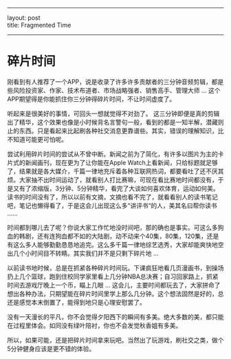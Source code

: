 ---
layout: post	
title: Fragmented Time
___

# 碎片时间

刚看到有人推荐了一个APP，说是收录了许多许多贡献者的三分钟音频剪辑，都是些风险投资家、作家、技术布道者、市场战略强者、销售高手、管理大师 ... 这个APP期望得是你能抓住你三分钟得碎片时间，不让时间虚度了。

听起来是很美好的事情，可回头一想就觉得不对劲了。 这三分钟即便是真的剪辑出了精华，这个效果也像是小时候背名言警句一般，看到的都是一知半解，潜藏则止的东西。只是看起来比起刷各种社交消息更靠谱些。其实，错误的理解知识，比不知道可能更可怕呢。

尝试利用碎片时间的尝试从不曾中断。新闻之前为了简化，有许多以图片为主的卡片式的新闻画刊，现在更为了让你能在Apple Watch上看新闻，只给标题就足够了，结果就是各大媒介，千篇一律地充斥着各种互联网热词，都要看吐了还不厌其烦。大家抽不出时间运动了，就看别人打比赛嘛，可现在看比赛地时间都没有，于是又有了浓缩版，3分钟、5分钟精华，看完了大谈如何喜欢体育，运动如何美。 读书的时间没有了，所以以前有文摘，文摘也看不完了，就看看别人的读书笔记吧，笔记也懒得看了，于是这会儿出现这么多“讲评书“的人，美其名曰帮你读书 ......

时间都到哪儿去了呢？你说大家工作忙地没时间吧，那的确也是事实。可这么多狗血的韩剧，还有连狗血都不如的大陆剧，动不动来个40集，80集，120集，还是有这么多人能够勤勤恳恳地追完。这么多千篇一律地综艺选秀，大家却能爽快地空出几个小时间目不转睛。其实我们并不是只剩下碎片地 ...

以前读书地时候，总是在抓紧各种碎片时间玩。下课疯狂地看几页漫画书，到操场扔上几个篮球，跑到住校同学家里看上几分钟NBA总决赛；自习回家路上，抓紧时间去游戏厅晚上一个币，瞄上几眼 ... 这会儿，主要时间都玩去了，大家拼命了想出各种办法，只期望能在碎片时间里学上那么几分钟。这个想法固然是好的，总还是感觉本末倒置了，能得到地只是心理安慰罢了。

没有一天漫长的平凡，你不会觉得夕阳西下的瞬间有多美。绝大多数的美，都只能在过程里体会。如同没有绿叶陪衬，你也不会发觉秋香姐有多美。

所以，如果可能，还是把碎片时间拿来玩吧。当然出了玩游戏，刷社交之类，做个5分钟健身应该是更不错的体验。